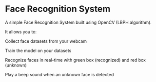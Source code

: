 # Face Recognition System

A simple Face Recognition System built using OpenCV (LBPH algorithm).

It allows you to:

 Collect face datasets from your webcam

 Train the model on your datasets

 Recognize faces in real-time with green box (recognized) and red box (unknown)

 Play a beep sound when an unknown face is detected
